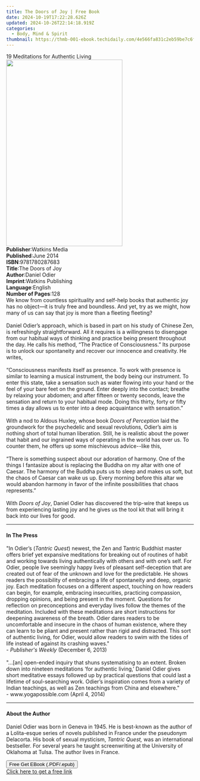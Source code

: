 ```yaml
---
title: The Doors of Joy | Free Book
date: 2024-10-19T17:22:28.626Z
updated: 2024-10-26T22:14:18.919Z
categories:
  - Body, Mind & Spirit
thumbnail: https://thmb-001-ebook.techidaily.com/4e566fa831c2eb59be7c6fc80ea39de172acea71acc9576d5d7e5782d407fc44.jpg
---
```

<main id="book-container">
  <div class="flex flex-col">
    <div class="book-brief flex-1 py-6 px-4 sm:p-6 md:py-10 md:px-8">
      <!-- brief-->
      <div class="book-brief-main">19 Meditations for Authentic Living</div>
    </div>
    <div
      class="book-meta-info flex-1 grid gap-4 col-start-1 col-end-3 row-start-1 sm:mb-6 sm:grid-cols-4 lg:gap-6 lg:col-start-2 lg:row-end-6 lg:row-span-6 lg:mb-0"
    >
      <div
        class="book-meta-info-left place-content-center mt-4 p-4 text-sm leading-6 col-start-2 col-span-2 dark:text-slate-400"
      >
        <img
          class="w-full h-500 object-cover rounded-lg sm:h-255 sm:col-span-2 lg:col-span-full"
          src="https://img-001-ebook.techidaily.com/e5a72df3449215cec697bf59c331861f2e7b7fe4a88b8de2275e0535374e209f.jpg"
          alt=""
          width="312"
          height="500"
        />
      </div>
      <div
        class="book-meta-info-right mt-2 col-start-1 row-start-2 col-span-3 self-center"
      >
        <!-- meta data  -->
        <div class="flex flex-col px-4 md:px-8">
          <div class="flex-1">
            <strong>Publisher</strong>:<span class="px-2">Watkins Media</span>
          </div>
          <div class="flex-1">
            <strong>Published</strong>:<span class="px-2">June 2014</span>
          </div>
          <div class="flex-1">
            <strong>ISBN</strong>:<span class="px-2">9781780287683</span>
          </div>
          <div class="flex-1">
            <strong>Title</strong>:<span class="px-2">The Doors of Joy</span>
          </div>
          <div class="flex-1">
            <strong>Author</strong>:<span class="px-2">Daniel Odier</span>
          </div>
          <div class="flex-1">
            <strong>Imprint</strong>:<span class="px-2"
              >Watkins Publishing</span
            >
          </div>
          <div class="flex-1">
            <strong>Language</strong>:<span class="px-2">English</span>
          </div>
          <div class="flex-1">
            <strong>Number of Pages</strong>:<span class="px-2">128</span>
          </div>
        </div>
      </div>
    </div>
    <div class="book-description flex-1 py-6 px-4 sm:p-6 md:py-10 md:px-8">
      <div class="book-description-main">
        <div accordion-content="" id="description">
          We know from countless spirituality and self-help books that authentic
          joy has no object—it is truly free and boundless. And yet, try as we
          might, how many of us can say that joy is more than a fleeting
          fleeting?<br /><br />Daniel Odier’s approach, which is based in part
          on his study of Chinese Zen, is refreshingly straightforward. All it
          requires is a willingness to disengage from our habitual ways of
          thinking and practice being present throughout the day. He calls his
          method, “The Practice of Consciousness.” Its purpose is to unlock our
          spontaneity and recover our innocence and creativity. He writes,<br /><br />“Consciousness
          manifests itself as presence. To work with presence is similar to
          learning a musical instrument, the body being our instrument. To enter
          this state, take a sensation such as water flowing into your hand or
          the feel of your bare feet on the ground. Enter deeply into the
          contact; breathe by relaxing your abdomen; and after fifteen or twenty
          seconds, leave the sensation and return to your habitual mode. Doing
          this thirty, forty or fifty times a day allows us to enter into a deep
          acquaintance with sensation.”<br /><br />With a nod to Aldous Huxley,
          whose book <i>Doors of Perception</i> laid the groundwork for the
          psychedelic and sexual revolutions, Odier’s aim is nothing short of
          total human liberation. Still, he is realistic about the power that
          habit and our ingrained ways of operating in the world has over us. To
          counter them, he offers up some mischievous advice--like this,<br /><br />“There
          is something suspect about our adoration of harmony. One of the things
          I fantasize about is replacing the Buddha on my altar with one of
          Caesar. The harmony of the Buddha puts us to sleep and makes us soft,
          but the chaos of Caesar can wake us up. Every morning before this
          altar we would abandon harmony in favor of the infinite possibilities
          that chaos represents.”<br /><br />With <i>Doors of Joy</i>, Daniel
          Odier has discovered the trip-wire that keeps us from experiencing
          lasting joy and he gives us the tool kit that will bring it back into
          our lives for good.
        </div>
        <div class="accordion-fader"></div>
      </div>
    </div>
    <div class="book-excerpts flex-1 py-6 px-4 sm:p-6 md:py-10 md:px-8">
      <!-- excerpts-->
      <div class="book-excerpts-main">
        <hr />
        <h4 class="placeholder placeholder-heading">
          <span>In The Press</span>
        </h4>
        <p>
          "In Odier’s (<i>Tantric Quest</i>) newest, the Zen and Tantric
          Buddhist master offers brief yet expansive meditations for breaking
          out of routines of habit and working towards living authentically with
          others and with one’s self. For Odier, people live seemingly happy
          lives of pleasant self-deception that are created out of fear of the
          unknown and love for the predictable. He shows readers the possibility
          of embracing a life of spontaneity and deep, organic joy. Each
          meditation focuses on a different aspect, touching on how readers can
          begin, for example, embracing insecurities, practicing compassion,
          dropping opinions, and being present in the moment. Questions for
          reflection on preconceptions and everyday lives follow the themes of
          the meditation. Included with these meditations are short instructions
          for deepening awareness of the breath. Odier dares readers to be
          uncomfortable and insecure in the chaos of human existence, where they
          can learn to be pliant and present rather than rigid and distracted.
          This sort of authentic living, for Odier, would allow readers to swim
          with the tides of life instead of against its crashing waves."<br />-
          <i>Publisher's Weekly </i>(December 6, 2013)<br /><br />"...[an]
          open-ended&nbsp;inquiry that shuns&nbsp;systematising&nbsp;to an
          extent. Broken down into nineteen meditations ‘for authentic living,’
          Daniel Odier&nbsp;gives short meditative essays followed up by
          practical questions that could last a lifetime of soul-searching work.
          Odier’s inspiration comes from a variety of Indian teachings, as well
          as Zen teachings from China and elsewhere."<br />-
          www.yogapossible.com (April 4, 2014)
        </p>
      </div>
    </div>
    <div class="book-about-author flex-1 py-6 px-4 sm:p-6 md:py-10 md:px-8">
      <!-- about author-->
      <div class="book-main-author-main">
        <hr />
        <h4 class="placeholder placeholder-heading">
          <span>About the Author</span>
        </h4>
        <p>
          Daniel Odier was born in Geneva in 1945. He is best-known as the
          author of a Lolita-esque series of novels published in France under
          the pseudonym Delacorta. His book of sexual mysticism,
          <i>Tantric Quest,</i> was an international bestseller. For several
          years he taught screenwriting at the University of Oklahoma at Tulsa.
          The author lives in France.
        </p>
      </div>
    </div>
    <div class="book-free-get flex-1 py-6 px-4 sm:p-6 md:py-10 md:px-8">
      <button
        id="btn-free-get"
        class="bg-blue-500 hover:bg-blue-700 text-white font-bold py-2 px-4 rounded"
      >
        Free Get EBook (.PDF/.epub)
      </button>
      <div id="countdown-display" class="px-2 text-lg mt-2"></div>
      <a
        id="free-link"
        class="hidden bg-blue-500 hover:bg-blue-700 text-white font-bold py-2 px-4 rounded"
        href="https://www.ebooks.com/en-us/book/1596149/the-doors-of-joy/daniel-odier/"
        target="_blank"
        >Click here to get a free link</a
      >
    </div>
    <script>
      let countdownTime = 0;
      let countdownInterval = null;
      document
        .getElementById('btn-free-get')
        .addEventListener('click', startCountdown);
      function startCountdown() {
        countdownTime = new Date().getTime() + 60000 * 3;
        countdownInterval = setInterval(updateCountdown, 1000);
        document.getElementById('btn-free-get').disabled = true;
        document
          .getElementById('btn-free-get')
          .classList.add('bg-gray-500', 'cursor-not-allowed');
      }
      function updateCountdown() {
        let currentTime = new Date().getTime();
        let timeLeft = countdownTime - currentTime;
        let secondsLeft = Math.floor(timeLeft / 1000);
        document.getElementById('countdown-display').innerHTML =
          `Remaining time: ${secondsLeft} seconds.`;
        if (secondsLeft <= 0) {
          clearInterval(countdownInterval);
          document.getElementById('btn-free-get').classList.add('hidden');
          document.getElementById('free-link').classList.remove('hidden');
          document.getElementById('countdown-display').innerHTML = '';
        }
      }
    </script>
  </div>
</main>

<ins class="adsbygoogle"
      style="display:block"
      data-ad-client="ca-pub-7571918770474297"
      data-ad-slot="8358498916"
      data-ad-format="auto"
      data-full-width-responsive="true"></ins>
    
